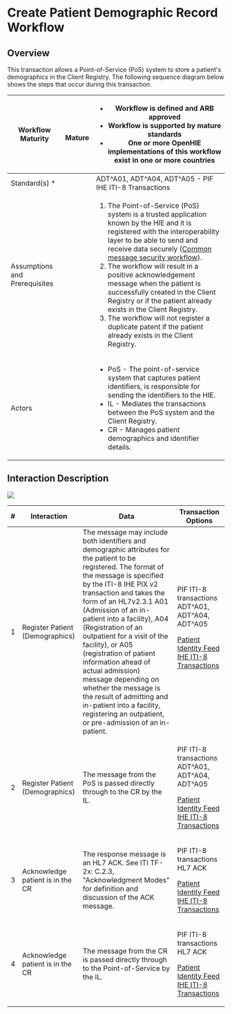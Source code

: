 # Create Patient Demographic Record Workflow

## Overview

This transaction allows a Point-of-Service (PoS) system to store a patient's demographics in the Client Registry. The following sequence diagram below shows the steps that occur during this transaction.

| **Workflow Maturity**         | <p><img src="https://lh5.googleusercontent.com/Vp6XBRGu-U_Dmd5EKNpCZvEEum0CxOcHOj9NgHh8UMMNLMlXHmLcUE_YWueDRr4uqWLzpPfzSBLJ2k33XQIelLypjQ4wyrD17-t33GtLa8fFxW9AYDvXhiJmBl4VaLgKDg" alt=""></p><p> <strong>Mature</strong></p> | <ul><li>Workflow is defined and ARB approved</li><li>Workflow is supported by mature standards</li><li>One or more OpenHIE implementations of this workflow exist in one or more countries</li></ul>                                                                                                                                                                                                                                                                                                                                                                                                                                       |
| ----------------------------- | ----------------------------------------------------------------------------------------------------------------------------------------------------------------------------------------------------------------------------- | ------------------------------------------------------------------------------------------------------------------------------------------------------------------------------------------------------------------------------------------------------------------------------------------------------------------------------------------------------------------------------------------------------------------------------------------------------------------------------------------------------------------------------------------------------------------------------------------------------------------------------------------ |
| Standard(s) \*                |                                                                                                                                                                                                                               | ADT^A01, ADT^A04, ADT^A05 - PIF IHE ITI-8 Transactions                                                                                                                                                                                                                                                                                                                                                                                                                                                                                                                                                                                     |
| Assumptions and Prerequisites |                                                                                                                                                                                                                               | <ol><li>The Point-of-Service (PoS) system is a trusted application known by the HIE and it is registered with the interoperability layer to be able to send and receive data securely (<a href="https://wiki.ohie.org/display/documents/Common+message+security+workflow">Common message security workflow</a>).</li><li>The workflow will result in a positive acknowledgement message when the patient is successfully created in the Client Registry or if the patient already exists in the Client Registry.</li><li>The workflow will not register a duplicate patent if the patient already exists in the Client Registry.</li></ol> |
| Actors                        |                                                                                                                                                                                                                               | <ul><li>PoS - The point-of-service system that captures patient identifiers, is responsible for sending the identifiers to the HIE.</li><li>IL - Mediates the transactions between the PoS system and the Client Registry.</li><li>CR - Manages patient demographics and identifier details.</li></ul>                                                                                                                                                                                                                                                                                                                                     |

## **Interaction Description**

![](https://lh6.googleusercontent.com/ZCc85rW\_nQsY-AJmFI-8dWI5BigoEFSmBGUbx0-raNxdsgKVABuEcgJUF8dOK1HUA2sBFojGQ5iWgVRGfxlwzQwJBZZhGIu5u7sV2dAdmQ0SSAHq8LOlBTjhyjPn\_Goijw)

| **#** | Interaction                      | Data                                                                                                                                                                                                                                                                                                                                                                                                                                                                                                                                                                            | Transaction Options                                                                                                                                                                                   |
| ----- | -------------------------------- | ------------------------------------------------------------------------------------------------------------------------------------------------------------------------------------------------------------------------------------------------------------------------------------------------------------------------------------------------------------------------------------------------------------------------------------------------------------------------------------------------------------------------------------------------------------------------------- | ----------------------------------------------------------------------------------------------------------------------------------------------------------------------------------------------------- |
| 1     | Register Patient (Demographics)  | The message may include both identifiers and demographic attributes for the patient to be registered. The format of the message is specified by the ITI-8 IHE PIX v2 transaction and takes the form of an HL7v2.3.1 A01 (Admission of an in-patient into a facility), A04 (Registration of an outpatient for a visit of the facility), or A05 (registration of patient information ahead of actual admission) message depending on whether the message is the result of admitting and in-patient into a facility, registering an outpatient, or pre-admission of an in-patient. | <p>PIF ITI-8 transactions ADT^A01, ADT^A04, ADT^A05</p><p><a href="https://www.ihe.net/uploadedFiles/Documents/ITI/IHE_ITI_TF_Vol2a.pdf">Patient Identity Feed IHE ITI-8 Transactions</a><br><br></p> |
| 2     | Register Patient (Demographics)  | The message from the PoS is passed directly through to the CR by the IL.                                                                                                                                                                                                                                                                                                                                                                                                                                                                                                        | <p>PIF ITI-8 transactions ADT^A01, ADT^A04, ADT^A05</p><p><a href="https://www.ihe.net/uploadedFiles/Documents/ITI/IHE_ITI_TF_Vol2a.pdf">Patient Identity Feed IHE ITI-8 Transactions</a></p>         |
| 3     | Acknowledge patient is in the CR | The response message is an HL7 ACK. See ITI TF-2x: C.2.3, "Acknowledgment Modes" for definition and discussion of the ACK message.                                                                                                                                                                                                                                                                                                                                                                                                                                              | <p>PIF ITI-8 transactions HL7 ACK</p><p><a href="https://www.ihe.net/uploadedFiles/Documents/ITI/IHE_ITI_TF_Vol2a.pdf">Patient Identity Feed IHE ITI-8 Transactions</a></p>                           |
| 4     | Acknowledge patient is in the CR | The message from the CR is passed directly through to the Point-of-Service by the IL.                                                                                                                                                                                                                                                                                                                                                                                                                                                                                           | <p>PIF ITI-8 transactions HL7 ACK</p><p><a href="https://www.ihe.net/uploadedFiles/Documents/ITI/IHE_ITI_TF_Vol2a.pdf">Patient Identity Feed IHE ITI-8 Transactions</a></p>                           |

